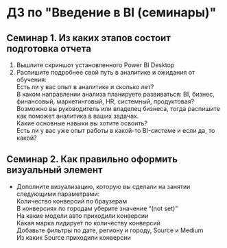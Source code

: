 # ДЗ по "Введение в BI (семинары)"

## Семинар 1. Из каких этапов состоит подготовка отчета
1) Вышлите скриншот установленного Power BI Desktop  
2) Распишите подробнее свой путь в аналитике и ожидания от обучения:  
Есть ли у вас опыт в аналитике и сколько лет?  
В каком направлении анализа планируете развиваться: BI, бизнес, финансовый, маркетинговый, HR, системный, продуктовая?  
Возможно вы руководитель или владелец бизнеса, тогда распишите как поможет аналитика в ваших задачах.  
Какие основные навыки вы хотите освоить?  
Есть ли у вас уже опыт работы в какой-то BI-системе и если да, то какой?

## Семинар 2. Как правильно оформить визуальный элемент
* Дополните визуализацию, которую вы сделали на занятии следующими параметрами:  
Количество конверсий по браузерам  
В конверсиях по городам уберите значение “(not set)”  
На какие модели авто приходили конверсии  
Какая марка лидирует по количеству конверсий  
Добавьте фильтры по дате, региону и городу, Source и Medium  
Из каких Source приходили конверсии  
